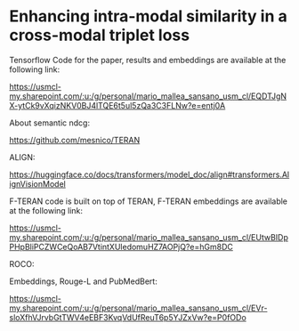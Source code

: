 # Enhancing intra-modal similarity in a cross-modal triplet loss

Tensorflow Code for the paper, results and embeddings are available at the following link:

https://usmcl-my.sharepoint.com/:u:/g/personal/mario_mallea_sansano_usm_cl/EQDTJgNX-ytCk9vXqizNKV0BJ4lTQE6t5ul5zQa3C3FLNw?e=entj0A 

About semantic ndcg:

https://github.com/mesnico/TERAN

ALIGN:

https://huggingface.co/docs/transformers/model_doc/align#transformers.AlignVisionModel

F-TERAN code is built on top of TERAN, F-TERAN embeddings are available at the following link:

https://usmcl-my.sharepoint.com/:u:/g/personal/mario_mallea_sansano_usm_cl/EUtwBIDpPHpBliPCZWCeQoAB7VtintXUledomuHZ7AOPjQ?e=hGm8DC

ROCO:

Embeddings, Rouge-L and PubMedBert:

https://usmcl-my.sharepoint.com/:u:/g/personal/mario_mallea_sansano_usm_cl/EVr-sloXfhVJrvbGtTWV4eEBF3KvqVdUfReuT6p5YJZxVw?e=P0fODo


